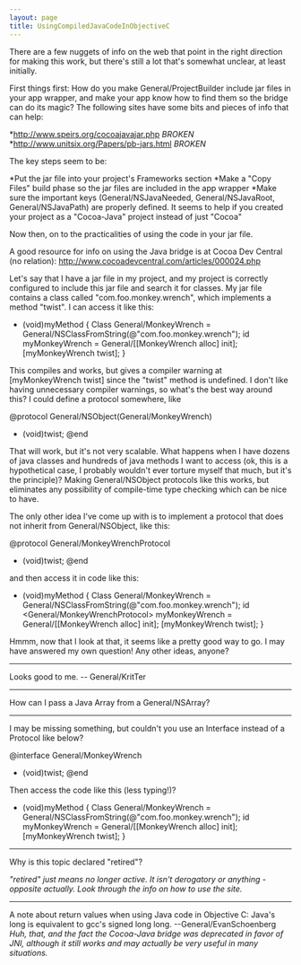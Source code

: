 ```yaml
---
layout: page
title: UsingCompiledJavaCodeInObjectiveC
---
```




There are a few nuggets of info on the web that point in the right direction for making this work, but there's still a lot that's somewhat unclear, at least initially.

First things first:  How do you make General/ProjectBuilder include jar files in your app wrapper, and make your app know how to find them so the bridge can do its magic? The following sites have some bits and pieces of info that can help:


*http://www.speirs.org/cocoajavajar.php *BROKEN*
*http://www.unitsix.org/Papers/pb-jars.html *BROKEN*


The key steps seem to be:


*Put the jar file into your project's Frameworks section
*Make a "Copy Files" build phase so the jar files are included in the app wrapper
*Make sure the important keys (General/NSJavaNeeded, General/NSJavaRoot, General/NSJavaPath) are properly defined.  It seems to help if you created your project as a "Cocoa-Java" project instead of just "Cocoa"


Now then, on to the practicalities of using the code in your jar file.

A good resource for info on using the Java bridge is at Cocoa Dev Central (no relation): http://www.cocoadevcentral.com/articles/000024.php

Let's say that I have a jar file in my project, and my project is correctly configured to include this jar file and search it for classes.  My jar file contains a class called "com.foo.monkey.wrench", which implements a method "twist".  I can access it like this:

    
- (void)myMethod
{
    Class General/MonkeyWrench = General/NSClassFromString(@"com.foo.monkey.wrench");
    id myMonkeyWrench = General/[[MonkeyWrench alloc] init];
    [myMonkeyWrench twist];
}


This compiles and works, but gives a compiler warning at [myMonkeyWrench twist] since the "twist" method is undefined.  I don't like having unnecessary compiler warnings, so what's the best way around this?  I could define a protocol somewhere, like

    
@protocol General/NSObject(General/MonkeyWrench)
- (void)twist;
@end


That will work, but it's not very scalable.  What happens when I have dozens of java classes and hundreds of java methods I want to access (ok, this is a hypothetical case, I probably wouldn't ever torture myself that much, but it's the principle)?  Making General/NSObject protocols like this works, but eliminates any possibility of compile-time type checking which can be nice to have.

The only other idea I've come up with is to implement a protocol that does not inherit from General/NSObject, like this:

    
@protocol General/MonkeyWrenchProtocol
- (void)twist;
@end


and then access it in code like this:

    
- (void)myMethod
{
    Class General/MonkeyWrench = General/NSClassFromString(@"com.foo.monkey.wrench");
    id <General/MonkeyWrenchProtocol> myMonkeyWrench = General/[[MonkeyWrench alloc] init];
    [myMonkeyWrench twist];
}


Hmmm, now that I look at that, it seems like a pretty good way to go.  I may have answered my own question!  Any other ideas, anyone?

----

Looks good to me. -- General/KritTer

----

How can I pass a Java Array from a General/NSArray?

----
 I may be missing something, but couldn't you use an Interface instead of a Protocol like below?

    
@interface General/MonkeyWrench
- (void)twist;
@end


Then access the code like this (less typing!)?

    
- (void)myMethod
{
    Class General/MonkeyWrench = General/NSClassFromString(@"com.foo.monkey.wrench");
    id myMonkeyWrench = General/[[MonkeyWrench alloc] init];
    [myMonkeyWrench twist];
}


----

Why is this topic declared "retired"?

*"retired" just means no longer active.  It isn't derogatory or anything - opposite actually.  Look through the info on how to use the site.*

----
A note about return values when using Java code in Objective C: Java's long is equivalent to gcc's signed long long. --General/EvanSchoenberg *Huh, that, and the fact the Cocoa-Java bridge was deprecated in favor of JNI, although it still works and may actually be very useful in many situations.*
